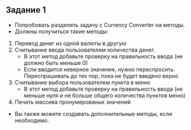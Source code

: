 ## Задание 1
* Попробовать разделить задачу с Currency Converter на методы.
* Должны получиться такие методы:
1. Перевод денег из одной валюты в другую
2. Считывание ввода пользователем количества денег.
    * В этот метод добавьте проверку на правильность ввода (не должно быть меньше 0)
    * Если вводится неверное значение, нужно переспросить. Переспрашивать до тех пор, пока не будет введено верно
3. Считывание выбора пользователем пункта в меню
   * В этот метод добавьте проверку на правильность ввода (не меньше нуля и не больше общего количества пунктов меню)
4. Печать массива пронумерованых значений
* Вы также можете создавать дополнительные методы, если необходимо.